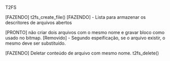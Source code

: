 T2FS

[FAZENDO] t2fs_create_file()
    [FAZENDO] - Lista para armazenar os descritores de arquivos abertos

[PRONTO] não criar dois arquivos com o mesmo nome e gravar bloco como usado no bitmap.
    [Removido] - Segundo espeificação, se o arquivo existir, o mesmo deve ser substituído.

[FAZENDO] Deletar conteúdo de arquivo com mesmo nome.
          t2fs_delete()
